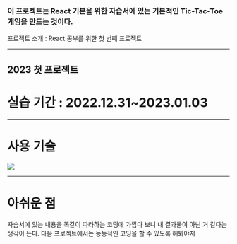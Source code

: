 ### 이 프로젝트는 React 기본을 위한 자습서에 있는 기본적인 Tic-Tac-Toe 게임을 만드는 것이다.

프로젝트 소개 : React 공부를 위한 첫 번째 프로젝트

------------

## 2023 첫 프로젝트

# 실습 기간 : 2022.12.31~2023.01.03

------------

# 사용 기술
<img src="https://img.shields.io/badge/react-61DAFB?style=for-the-badge&logo=react&logoColor=black">

------------

# 아쉬운 점
자습서에 있는 내용을 똑같이 따라하는 코딩에 가깝다 보니 내 결과물이 아닌 거 같다는 생각이 든다.
다음 프로젝트에서는 능동적인 코딩을 할 수 있도록 해봐야지

